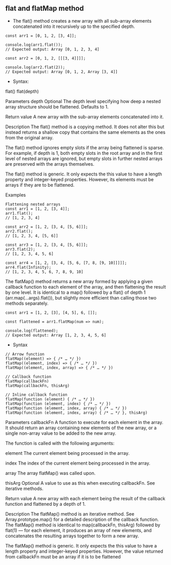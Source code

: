 ## flat and flatMap method

- The flat() method creates a new array with all sub-array elements concatenated into it recursively up to the specified depth.
```
const arr1 = [0, 1, 2, [3, 4]];

console.log(arr1.flat());
// Expected output: Array [0, 1, 2, 3, 4]

const arr2 = [0, 1, 2, [[[3, 4]]]];

console.log(arr2.flat(2));
// Expected output: Array [0, 1, 2, Array [3, 4]]
```
- Syntax:

flat()
flat(depth)


Parameters
depth Optional
The depth level specifying how deep a nested array structure should be flattened. Defaults to 1.

Return value
A new array with the sub-array elements concatenated into it.

Description
The flat() method is a copying method. It does not alter this but instead returns a shallow copy that contains the same elements as the ones from the original array.

The flat() method ignores empty slots if the array being flattened is sparse. For example, if depth is 1, both empty slots in the root array and in the first level of nested arrays are ignored, but empty slots in further nested arrays are preserved with the arrays themselves.

The flat() method is generic. It only expects the this value to have a length property and integer-keyed properties. However, its elements must be arrays if they are to be flattened.

Examples
```
Flattening nested arrays
const arr1 = [1, 2, [3, 4]];
arr1.flat();
// [1, 2, 3, 4]

const arr2 = [1, 2, [3, 4, [5, 6]]];
arr2.flat();
// [1, 2, 3, 4, [5, 6]]

const arr3 = [1, 2, [3, 4, [5, 6]]];
arr3.flat(2);
// [1, 2, 3, 4, 5, 6]

const arr4 = [1, 2, [3, 4, [5, 6, [7, 8, [9, 10]]]]];
arr4.flat(Infinity);
// [1, 2, 3, 4, 5, 6, 7, 8, 9, 10]
```

The flatMap() method returns a new array formed by applying a given callback function to each element of the array, and then flattening the result by one level. It is identical to a map() followed by a flat() of depth 1 (arr.map(...args).flat()), but slightly more efficient than calling those two methods separately.
```
const arr1 = [1, 2, [3], [4, 5], 6, []];

const flattened = arr1.flatMap(num => num);

console.log(flattened);
// Expected output: Array [1, 2, 3, 4, 5, 6]
```

- Syntax
```
// Arrow function
flatMap((element) => { /* … */ })
flatMap((element, index) => { /* … */ })
flatMap((element, index, array) => { /* … */ })

// Callback function
flatMap(callbackFn)
flatMap(callbackFn, thisArg)

// Inline callback function
flatMap(function (element) { /* … */ })
flatMap(function (element, index) { /* … */ })
flatMap(function (element, index, array) { /* … */ })
flatMap(function (element, index, array) { /* … */ }, thisArg)
```
Parameters
callbackFn
A function to execute for each element in the array. It should return an array containing new elements of the new array, or a single non-array value to be added to the new array.

The function is called with the following arguments:

element
The current element being processed in the array.

index
The index of the current element being processed in the array.

array
The array flatMap() was called upon.

thisArg Optional
A value to use as this when executing callbackFn. See iterative methods.

Return value
A new array with each element being the result of the callback function and flattened by a depth of 1.

Description
The flatMap() method is an iterative method. See Array.prototype.map() for a detailed description of the callback function. The flatMap() method is identical to map(callbackFn, thisArg) followed by flat(1) — for each element, it produces an array of new elements, and concatenates the resulting arrays together to form a new array.

The flatMap() method is generic. It only expects the this value to have a length property and integer-keyed properties. However, the value returned from callbackFn must be an array if it is to be flattened